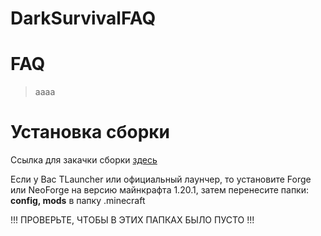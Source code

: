 # DarkSurvivalFAQ
<h1>FAQ</h1>

> аааа

<h1>Установка сборки</h1>

Ссылка для закачки сборки [здесь](https://drive.google.com/file/d/1YBhqQgfGbZRW6DQCF-5njPmYrIeV9etD/view?usp=drive_link)

Если у Вас TLauncher или официальный лаунчер, то установите Forge или NeoForge на версию майнкрафта 1.20.1, затем перенесите папки: <b>config, mods</b> в папку .minecraft

!!! ПРОВЕРЬТЕ, ЧТОБЫ В ЭТИХ ПАПКАХ БЫЛО ПУСТО !!!
